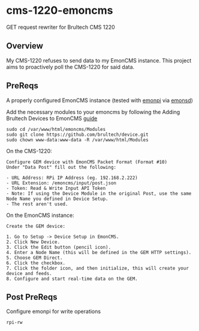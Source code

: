 # cms-1220-emoncms
GET request rewriter for Brultech CMS 1220

## Overview

 My CMS-1220 refuses to send data to my EmonCMS instance. This project aims to proactively poll the CMS-1220 for said data.

## PreReqs
A properly configured EmonCMS instance (tested with [emonpi](https://github.com/openenergymonitor/emonpi) via [emonsd](https://github.com/openenergymonitor/emonpi/wiki/emonSD-pre-built-SD-card-Download-&-Change-Log))

Add the necessary modules to your emoncms by following the Adding Brultech Devices to EmonCMS [guide](https://www.brultech.com/community/viewtopic.php?f=40&t=1577)


```
sudo cd /var/www/html/emoncms/Modules
sudo git clone https://github.com/brultech/device.git
sudo chown www-data:www-data -R /var/www/html/Modules
```

On the CMS-1220:

```
Configure GEM device with EmonCMS Packet Format (Format #10)
Under "Data Post" fill out the following:

- URL Address: RPi IP Address (eg. 192.168.2.222)
- URL Extension: /emoncms/input/post.json
- Token: Read & Write Input API Token
- Note: If using the Device Module in the original Post, use the same Node Name you defined in Device Setup.
- The rest aren't used.
```

On the EmonCMS instance:
```
Create the GEM device:

1. Go to Setup -> Device Setup in EmonCMS.
2. Click New Device.
3. Click the Edit button (pencil icon).
4. Enter a Node Name (this will be defined in the GEM HTTP settings).
5. Choose GEM Direct.
6. Click the checkbox.
7. Click the folder icon, and then initialize, this will create your device and feeds.
8. Configure and start real-time data on the GEM.
```

## Post PreReqs

Configure emonpi for write operations

```
rpi-rw
```
